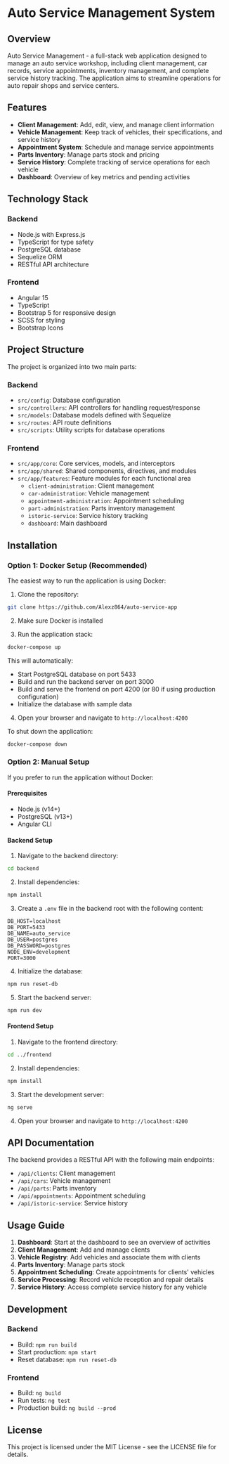 # Auto Service Management System

## Overview

Auto Service Management - a full-stack web application designed to manage an auto service workshop, including client management, car records, service appointments, inventory management, and complete service history tracking. The application aims to streamline operations for auto repair shops and service centers.

## Features

- **Client Management**: Add, edit, view, and manage client information
- **Vehicle Management**: Keep track of vehicles, their specifications, and service history
- **Appointment System**: Schedule and manage service appointments
- **Parts Inventory**: Manage parts stock and pricing
- **Service History**: Complete tracking of service operations for each vehicle
- **Dashboard**: Overview of key metrics and pending activities

## Technology Stack

### Backend

- Node.js with Express.js
- TypeScript for type safety
- PostgreSQL database
- Sequelize ORM
- RESTful API architecture

### Frontend

- Angular 15
- TypeScript
- Bootstrap 5 for responsive design
- SCSS for styling
- Bootstrap Icons

## Project Structure

The project is organized into two main parts:

### Backend

- `src/config`: Database configuration
- `src/controllers`: API controllers for handling request/response
- `src/models`: Database models defined with Sequelize
- `src/routes`: API route definitions
- `src/scripts`: Utility scripts for database operations

### Frontend

- `src/app/core`: Core services, models, and interceptors
- `src/app/shared`: Shared components, directives, and modules
- `src/app/features`: Feature modules for each functional area
  - `client-administration`: Client management
  - `car-administration`: Vehicle management
  - `appointment-administration`: Appointment scheduling
  - `part-administration`: Parts inventory management
  - `istoric-service`: Service history tracking
  - `dashboard`: Main dashboard

## Installation

### Option 1: Docker Setup (Recommended)

The easiest way to run the application is using Docker:

1. Clone the repository:

```bash
git clone https://github.com/Alexz864/auto-service-app
```

2. Make sure Docker is installed

3. Run the application stack:

```bash
docker-compose up
```

This will automatically:

- Start PostgreSQL database on port 5433
- Build and run the backend server on port 3000
- Build and serve the frontend on port 4200 (or 80 if using production configuration)
- Initialize the database with sample data

4. Open your browser and navigate to `http://localhost:4200`

To shut down the application:

```bash
docker-compose down
```

### Option 2: Manual Setup

If you prefer to run the application without Docker:

#### Prerequisites

- Node.js (v14+)
- PostgreSQL (v13+)
- Angular CLI

#### Backend Setup

1. Navigate to the backend directory:

```bash
cd backend
```

2. Install dependencies:

```bash
npm install
```

3. Create a `.env` file in the backend root with the following content:

```
DB_HOST=localhost
DB_PORT=5433
DB_NAME=auto_service
DB_USER=postgres
DB_PASSWORD=postgres
NODE_ENV=development
PORT=3000
```

4. Initialize the database:

```bash
npm run reset-db
```

5. Start the backend server:

```bash
npm run dev
```

#### Frontend Setup

1. Navigate to the frontend directory:

```bash
cd ../frontend
```

2. Install dependencies:

```bash
npm install
```

3. Start the development server:

```bash
ng serve
```

4. Open your browser and navigate to `http://localhost:4200`

## API Documentation

The backend provides a RESTful API with the following main endpoints:

- `/api/clients`: Client management
- `/api/cars`: Vehicle management
- `/api/parts`: Parts inventory
- `/api/appointments`: Appointment scheduling
- `/api/istoric-service`: Service history

## Usage Guide

1. **Dashboard**: Start at the dashboard to see an overview of activities
2. **Client Management**: Add and manage clients
3. **Vehicle Registry**: Add vehicles and associate them with clients
4. **Parts Inventory**: Manage parts stock
5. **Appointment Scheduling**: Create appointments for clients' vehicles
6. **Service Processing**: Record vehicle reception and repair details
7. **Service History**: Access complete service history for any vehicle

## Development

### Backend

- Build: `npm run build`
- Start production: `npm start`
- Reset database: `npm run reset-db`

### Frontend

- Build: `ng build`
- Run tests: `ng test`
- Production build: `ng build --prod`

## License

This project is licensed under the MIT License - see the LICENSE file for details.
